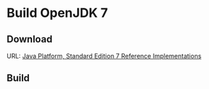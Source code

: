 # Build OpenJDK 7

## Download

URL: [Java Platform, Standard Edition 7 Reference Implementations](http://jdk.java.net/java-se-ri/7)

## Build

